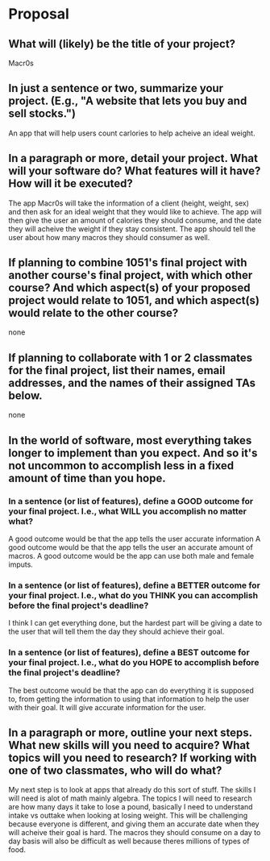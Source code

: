 # Proposal

## What will (likely) be the title of your project?

Macr0s

## In just a sentence or two, summarize your project. (E.g., "A website that lets you buy and sell stocks.")

An app that will help users count carlories to help acheive an ideal weight.

## In a paragraph or more, detail your project. What will your software do? What features will it have? How will it be executed?

The app Macr0s will take the information of a client (height, weight, sex) and then ask for an ideal weight that they would like to achieve. The app will then give the user an amount of calories they should consume, and the date they will acheive the weight if they stay consistent. The app should tell the user about how many macros they should consumer as well. 

## If planning to combine 1051's final project with another course's final project, with which other course? And which aspect(s) of your proposed project would relate to 1051, and which aspect(s) would relate to the other course?
none

## If planning to collaborate with 1 or 2 classmates for the final project, list their names, email addresses, and the names of their assigned TAs below.

none 

## In the world of software, most everything takes longer to implement than you expect. And so it's not uncommon to accomplish less in a fixed amount of time than you hope.

### In a sentence (or list of features), define a GOOD outcome for your final project. I.e., what WILL you accomplish no matter what?

A good outcome would be that the app tells the user accurate information
A good outcome would be that the app tells the user an accurate amount of macros.
A good outcome would be the app can use both male and female imputs.

### In a sentence (or list of features), define a BETTER outcome for your final project. I.e., what do you THINK you can accomplish before the final project's deadline?

I think I can get everything done, but the hardest part will be giving a date to the user that will tell them the day they should achieve their goal.

### In a sentence (or list of features), define a BEST outcome for your final project. I.e., what do you HOPE to accomplish before the final project's deadline?

The best outcome would be that the app can do everything it is supposed to, from getting the information to using that information to help the user with their goal. It will give accurate information for the user.

## In a paragraph or more, outline your next steps. What new skills will you need to acquire? What topics will you need to research? If working with one of two classmates, who will do what?

My next step is to look at apps that already do this sort of stuff. The skills I will need is alot of math mainly algebra. The topics I will need to research are how many days it take to lose a pound, basically I need to understand intake vs outtake when looking at losing weight. This will be challenging because everyone is different, and giving them an accurate date when they will acheive their goal is hard. The macros they should consume on a day to day basis will also be difficult as well because theres millions of types of food. 
